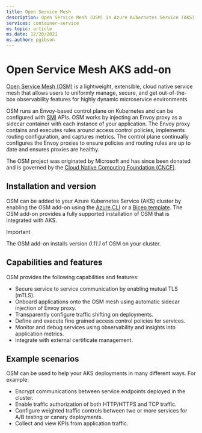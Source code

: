 ```yaml
---
title: Open Service Mesh
description: Open Service Mesh (OSM) in Azure Kubernetes Service (AKS)
services: container-service
ms.topic: article
ms.date: 12/20/2021
ms.author: pgibson
---
```


# Open Service Mesh AKS add-on

[Open Service Mesh (OSM)](https://docs.openservicemesh.io/) is a lightweight, extensible, cloud native service mesh that allows users to uniformly manage, secure, and get out-of-the-box observability features for highly dynamic microservice environments.

OSM runs an Envoy-based control plane on Kubernetes and can be configured with [SMI](https://smi-spec.io/) APIs. OSM works by injecting an Envoy proxy as a sidecar container with each instance of your application. The Envoy proxy contains and executes rules around access control policies, implements routing configuration, and captures metrics. The control plane continually configures the Envoy proxies to ensure policies and routing rules are up to date and ensures proxies are healthy.

The OSM project was originated by Microsoft and has since been donated and is governed by the [Cloud Native Computing Foundation (CNCF)](https://www.cncf.io/).

## Installation and version

OSM can be added to your Azure Kubernetes Service (AKS) cluster by enabling the OSM add-on using the [Azure CLI][osm-azure-cli] or a [Bicep template][osm-bicep]. The OSM add-on provides a fully supported installation of OSM that is integrated with AKS.

> [!IMPORTANT]
> The OSM add-on installs version *0.11.1* of OSM on your cluster.

## Capabilities and features

OSM provides the following capabilities and features:

- Secure service to service communication by enabling mutual TLS (mTLS).
- Onboard applications onto the OSM mesh using automatic sidecar injection of Envoy proxy.
- Transparently configure traffic shifting on deployments.
- Define and execute fine grained access control policies for services.
- Monitor and debug services using observability and insights into application metrics.
- Integrate with external certificate management.

## Example scenarios

OSM can be used to help your AKS deployments in many different ways. For example:

- Encrypt communications between service endpoints deployed in the cluster.
- Enable traffic authorization of both HTTP/HTTPS and TCP traffic.
- Configure weighted traffic controls between two or more services for A/B testing or canary deployments.
- Collect and view KPIs from application traffic.


[osm-azure-cli]: open-service-mesh-deploy-addon-az-cli.md
[osm-bicep]: open-service-mesh-deploy-addon-bicep.md